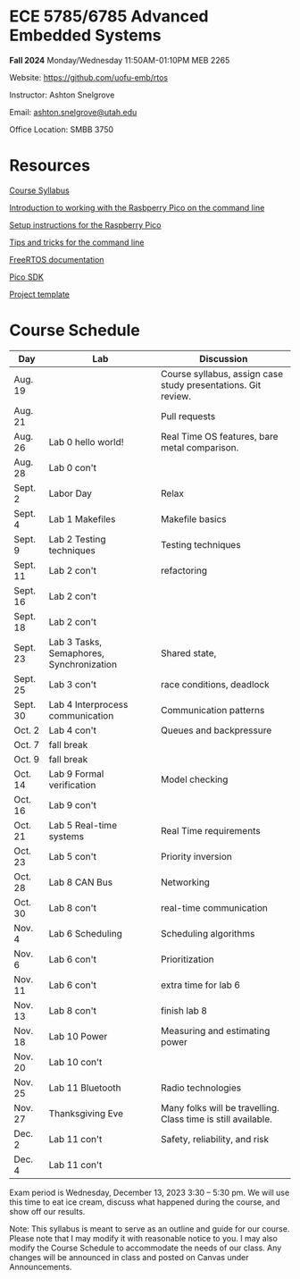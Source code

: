 # ECE 5785/6785 Advanced Embedded Systems

**Fall 2024**
Monday/Wednesday 11:50AM-01:10PM MEB 2265

Website: https://github.com/uofu-emb/rtos

Instructor:  Ashton Snelgrove

Email: ashton.snelgrove@utah.edu

Office Location:  SMBB 3750

# Resources

[Course Syllabus](SYLLABUS.md)

[Introduction to working with the Rasbperry Pico on the command line](CMAKE.md)

[Setup instructions for the Raspberry Pico](SETUP.md)

[Tips and tricks for the command line](CLI.md)

[FreeRTOS documentation](https://www.freertos.org/Documentation/00-Overview)

[Pico SDK](https://www.raspberrypi.com/documentation/pico-sdk/)

[Project template](https://github.com/uofu-emb/rtos.template)

# Course Schedule
| Day      | Lab                                      | Discussion                                                    |
|----------|------------------------------------------|---------------------------------------------------------------|
| Aug. 19  |                                          | Course syllabus, assign case study presentations. Git review. |
| Aug. 21  |                                          | Pull requests                                                 |
| Aug. 26  | Lab 0 hello world!                       | Real Time OS features, bare metal comparison.                 |
| Aug. 28  | Lab 0 con't                              |                                                               |
| Sept. 2  | Labor Day                                | Relax                                                         |
| Sept. 4  | Lab 1 Makefiles                          | Makefile basics                                               |
| Sept. 9  | Lab 2 Testing techniques                 | Testing techniques                                            |
| Sept. 11 | Lab 2 con't                              | refactoring                                                   |
| Sept. 16 | Lab 2 con't                              |                                                               |
| Sept. 18 | Lab 2 con't                              |                                                               |
| Sept. 23 | Lab 3 Tasks, Semaphores, Synchronization | Shared state,                                                 |
| Sept. 25 | Lab 3 con't                              | race conditions, deadlock                                     |
| Sept. 30 | Lab 4 Interprocess communication         | Communication patterns                                        |
| Oct. 2   | Lab 4 con't                              | Queues and backpressure                                       |
| Oct. 7   | fall break                               |                                                               |
| Oct. 9   | fall break                               |                                                               |
| Oct. 14  | Lab 9 Formal verification                | Model checking                                                |
| Oct. 16  | Lab 9 con't                              |                                                               |
| Oct. 21  | Lab 5 Real-time systems                  | Real Time requirements                                        |
| Oct. 23  | Lab 5 con't                              | Priority inversion                                            |
| Oct. 28  | Lab 8 CAN Bus                            | Networking                                                    |
| Oct. 30  | Lab 8 con't                              | real-time communication                                       |
| Nov. 4   | Lab 6 Scheduling                         | Scheduling algorithms                                         |
| Nov. 6   | Lab 6 con't                              | Prioritization                                                |
| Nov. 11  | Lab 6 con't                              | extra time for lab 6                                          |
| Nov. 13  | Lab 8 con't                              | finish lab 8                                                  |
| Nov. 18  | Lab 10 Power                             | Measuring and estimating power                                |
| Nov. 20  | Lab 10 con't                             |                                                               |
| Nov. 25  | Lab 11 Bluetooth                         | Radio technologies                                            |
| Nov. 27  | Thanksgiving Eve                         | Many folks will be travelling. Class time is still available. |
| Dec. 2   | Lab 11 con't                             | Safety, reliability, and risk                                 |
| Dec. 4   | Lab 11 con't                             |                                                               |

Exam period is Wednesday, December 13, 2023 3:30 – 5:30 pm. We will use this time to eat ice cream, discuss what happened during the course, and show off our results.

Note: This syllabus is meant to serve as an outline and guide for our course. Please note that I may modify it with reasonable notice to you. I may also modify the Course Schedule to accommodate the needs of our class. Any changes will be announced in class and posted on Canvas under Announcements.
